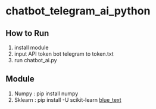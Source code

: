 # chatbot_telegram_ai_python


## How to Run
1. install module
2. input API token bot telegram to token.txt
3. run chatbot_ai.py


## Module
1. Numpy  : pip install numpy
2. Sklearn : pip install -U scikit-learn [blue_text](url_here)
